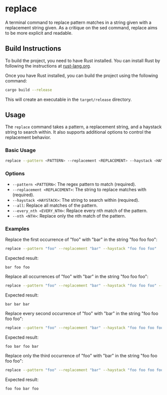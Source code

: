# replace

A terminal command to replace pattern matches in a string given with a replacement string given. As a critique on the sed command, replace aims to be more explicit and readable.

## Build Instructions

To build the project, you need to have Rust installed. You can install Rust by following the instructions at [rust-lang.org](https://www.rust-lang.org/).

Once you have Rust installed, you can build the project using the following command:

```sh
cargo build --release
```

This will create an executable in the `target/release` directory.

## Usage

The `replace` command takes a pattern, a replacement string, and a haystack string to search within. It also supports additional options to control the replacement behavior.

### Basic Usage

```sh
replace --pattern <PATTERN> --replacement <REPLACEMENT> --haystack <HAYSTACK>
```

### Options

- `--pattern <PATTERN>`: The regex pattern to match (required).
- `--replacement <REPLACEMENT>`: The string to replace matches with (required).
- `--haystack <HAYSTACK>`: The string to search within (required).
- `--all`: Replace all matches of the pattern.
- `--every_nth <EVERY_NTH>`: Replace every nth match of the pattern.
- `--nth <NTH>`: Replace only the nth match of the pattern.

### Examples

Replace the first occurrence of "foo" with "bar" in the string "foo foo foo":

```sh
replace --pattern "foo" --replacement "bar" --haystack "foo foo foo"
```

Expected result:

```text
bar foo foo
```

Replace all occurrences of "foo" with "bar" in the string "foo foo foo":

```sh
replace --pattern "foo" --replacement "bar" --haystack "foo foo foo" --all
```

Expected result:

```text
bar bar bar
```

Replace every second occurrence of "foo" with "bar" in the string "foo foo foo foo":

```sh
replace --pattern "foo" --replacement "bar" --haystack "foo foo foo foo" --every_nth 2
```

Expected result:

```text
foo bar foo bar
```

Replace only the third occurrence of "foo" with "bar" in the string "foo foo foo foo":

```sh
replace --pattern "foo" --replacement "bar" --haystack "foo foo foo foo" --nth 3
```

Expected result:

```text
foo foo bar foo
```

